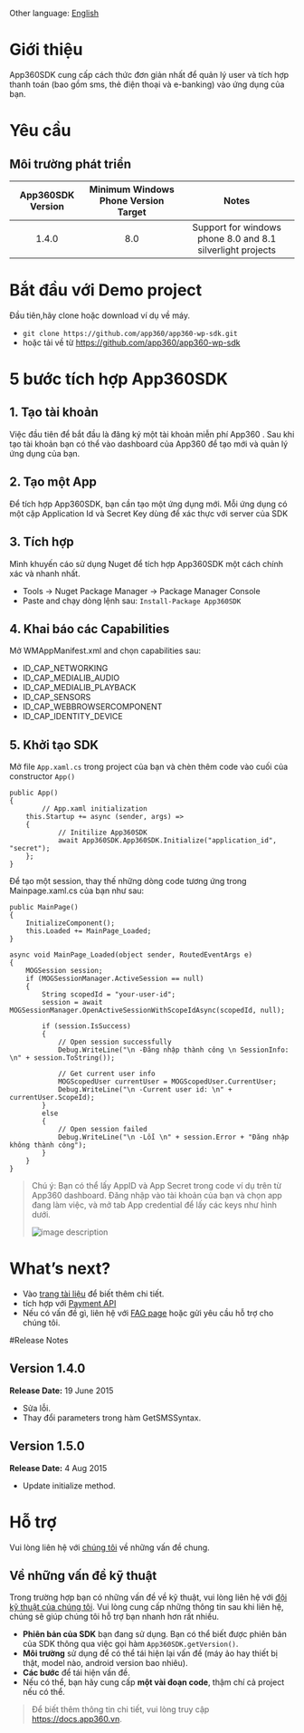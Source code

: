 Other language: [English](https://github.com/app360/app360-wp-sdk/blob/master/README.md)
# Giới thiệu
App360SDK cung cấp cách thức đơn giản nhất để quản lý user và tích hợp thanh toán (bao gồm sms, thẻ điện thoại và e-banking) vào ứng dụng của bạn.

# Yêu cầu

## Môi trường phát triển

| App360SDK Version | Minimum Windows Phone Version Target | 				Notes 			|
|:-----------------:|:------------------:|:----------------------------:|
|1.4.0|8.0|Support for windows phone 8.0 and 8.1 silverlight projects|
# Bắt đầu với Demo project

Đầu tiên,hãy clone hoặc download ví dụ về máy.

 - `git clone https://github.com/app360/app360-wp-sdk.git`
 - hoặc tải về từ https://github.com/app360/app360-wp-sdk

# 5 bước tích hợp App360SDK
## 1. Tạo tài khoản
Việc đầu tiên để bắt đầu là đăng ký một tài khoản miễn phí App360 . Sau khi tạo tài khoản bạn có thể vào dashboard của App360 để tạo mới và quản lý ứng dụng của bạn.

## 2. Tạo một App

Để tích hợp App360SDK, bạn cần tạo một ứng dụng mới. Mỗi ứng dụng có một cặp Application Id và Secret Key dùng để xác thực với server của SDK


## 3. Tích hợp

Mình khuyến cáo sử dụng Nuget để tích hợp App360SDK một cách chính xác và nhanh nhất.

- Tools -> Nuget Package Manager -> Package Manager Console
- Paste and chạy dòng lệnh sau: `Install-Package App360SDK`

## 4. Khai báo các Capabilities

Mở WMAppManifest.xml and chọn capabilities sau:
- ID_CAP_NETWORKING
- ID_CAP_MEDIALIB_AUDIO
- ID_CAP_MEDIALIB_PLAYBACK
- ID_CAP_SENSORS
- ID_CAP_WEBBROWSERCOMPONENT
- ID_CAP_IDENTITY_DEVICE

## 5. Khởi tạo SDK

Mở file `App.xaml.cs` trong project của bạn và chèn thêm code vào cuối của constructor `App()`
```
public App()
{
    	// App.xaml initialization
 	this.Startup += async (sender, args) =>
	{
        	// Initilize App360SDK
        	await App360SDK.App360SDK.Initialize("application_id", "secret");
	};
}
```
Để tạo một session, thay thế những dòng code tương ứng trong Mainpage.xaml.cs của bạn như sau: 
```
public MainPage()
{
	InitializeComponent();
	this.Loaded += MainPage_Loaded;
}
 
async void MainPage_Loaded(object sender, RoutedEventArgs e)
{
    MOGSession session;
    if (MOGSessionManager.ActiveSession == null)
    {
		String scopedId = "your-user-id";
		session = await MOGSessionManager.OpenActiveSessionWithScopeIdAsync(scopedId, null);

		if (session.IsSuccess)
		{
			// Open session successfully
			Debug.WriteLine("\n -Đăng nhập thành công \n SessionInfo: \n" + session.ToString());
			
			// Get current user info
			MOGScopedUser currentUser = MOGScopedUser.CurrentUser;
			Debug.WriteLine("\n -Current user id: \n" + currentUser.ScopeId);
		} 
		else
		{
			// Open session failed
			Debug.WriteLine("\n -Lỗi \n" + session.Error + "Đăng nhập không thành công");
		}
    }
}
```

>Chú ý: Bạn có thể lấy AppID và App Secret trong code ví dụ trên từ App360 dashboard. Đăng nhập vào tài khoản của bạn và chọn app đang làm việc, và mở tab App credential để lấy các keys như hình dưới.
>
>![image description](http://i.imgur.com/Bp1ymT0.jpg)

#  What’s next?

- Vào [trang tài liệu](http://docs.app360.vn/) để biết thêm chi tiết.
- tích hợp với [Payment API](http://docs.app360.vn/?page_id=271)
- Nếu có vấn đề gì, liên hệ với [FAG page](http://docs.app360.vn/?page_id=228) hoặc gửi yêu cầu hỗ trợ cho chúng tôi.


#Release Notes
## Version 1.4.0
**Release Date:** 19 June 2015
  - Sửa lỗi.
  - Thay đổi parameters trong hàm GetSMSSyntax.
  
## Version 1.5.0
**Release Date:** 4 Aug 2015
  - Update initialize method.
  
# Hỗ trợ
Vui lòng liên hệ với [chúng tôi](mailto:support@app360.vn) về những vấn đề chung.

## Về những vấn đề kỹ thuật
Trong trường hợp bạn có những vấn đề về kỹ thuật, vui lòng liên hệ với [đội kỹ thuật của chúng tôi](mailto:support@app360.vn).
Vui lòng cung cấp những thông tin sau khi liên hệ, chúng sẽ giúp chúng tôi hỗ trợ bạn nhanh hơn rất nhiều.

- **Phiên bản của SDK** bạn đang sử dụng. Bạn có thể biết được phiên bản của SDK thông qua việc gọi hàm `App360SDK.getVersion()`.
- **Môi trường** sử dụng để có thể tái hiện lại vấn đề (máy ảo hay thiết bị thật, model nào, android version bao nhiêu).
- **Các bước** để tái hiện vấn đề.
- Nếu có thể, bạn hãy cung cấp **một vài đoạn code**, thậm chí cả project nếu có thể.

> Để biết thêm thông tin chi tiết, vui lòng truy cập https://docs.app360.vn.
